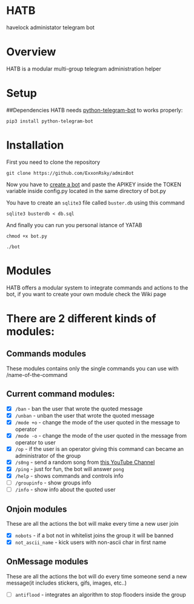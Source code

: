 # HATB
havelock administator telegram bot

# Overview
HATB is a modular multi-group telegram administration helper

# Setup
##Dependencies
HATB needs [python-telegram-bot](https://github.com/python-telegram-bot/python-telegram-bot) to works properly:

`pip3 install python-telegram-bot`

# Installation
First you need to clone the repository

`git clone https://github.com/ExxonRsky/adminBot`

Now you have to [create a bot](https://core.telegram.org/bots#creating-a-new-bot) and paste the APIKEY inside the TOKEN variable inside config.py located in the same directory of bot.py

You have to create an `sqlite3` file called `buster.db` using this command

`sqlite3 busterdb < db.sql`

And finally you can run you personal istance of YATAB

`chmod +x bot.py`

`./bot`

# Modules
HATB offers a modular system to integrate commands and actions to the bot, if you want to create your own module check the Wiki page

# There are 2 different kinds of modules:

## Commands modules
These modules contains only the single commands you can use with /name-of-the-command

## Current command modules:

- [x] `/ban` -  ban the user that wrote the quoted message
- [x] `/unban` - unban the user that wrote the quoted message
- [x] `/mode +o` - change the mode of the user quoted in the message to operator
- [x] `/mode -o` - change the mode of the user quoted in the message from operator to user
- [x] `/op` - if the user is an operator giving this command can became an administrator of the group
- [x] `/s0ng` - send a random song from [this YouTube Channel](https://www.youtube.com/user/bl4ckh4ts0ngs/)
- [x] `/ping` - just for fun, the bot will answer `pong`
- [x] `/help` - shows commands and controls info
- [ ] `/groupinfo` - show groups info
- [ ] `/info` - show info about the quoted user
 
## Onjoin modules
These are all the actions the bot will make every time a new user join

- [x] `nobots` - if a bot not in whitelist joins the group it will be banned
- [x] `not_ascii_name` - kick users with non-ascii char in first name
 
## OnMessage modules
These are all the actions the bot will do every time someone send a new message(it includes stickers, gifs, images, etc..)

- [ ] `antiflood` - integrates an algorithm to stop flooders inside the group
